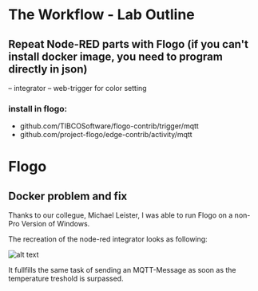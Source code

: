 # The Workflow - Lab Outline
## Repeat Node-RED parts with Flogo (if you can't install docker image, you need to program directly in json)
 – integrator
 – web-trigger for color setting
### install in flogo:
 - github.com/TIBCOSoftware/flogo-contrib/trigger/mqtt
 - github.com/project-flogo/edge-contrib/activity/mqtt
 
# Flogo

## Docker problem and fix
Thanks to our collegue, Michael Leister, I was able to run Flogo on a non-Pro Version of Windows.

The recreation of the node-red integrator looks as following:
 
![alt text](https://github.com/pasci199601815/IoTMadlmayrNigl/tree/master/Lab-Exercises/Lab05/iotflogo.png "flogo example")

It fullfills the same task of sending an MQTT-Message as soon as the temperature treshold is surpassed.
